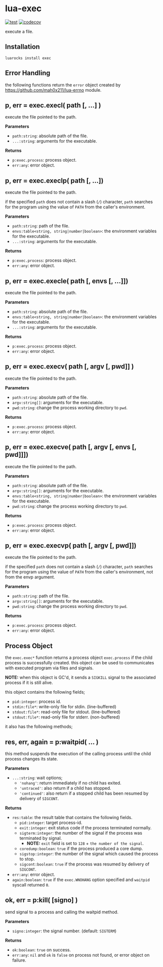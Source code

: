 # lua-exec

[![test](https://github.com/mah0x211/lua-exec/actions/workflows/test.yml/badge.svg)](https://github.com/mah0x211/lua-exec/actions/workflows/test.yml)
[![codecov](https://codecov.io/gh/mah0x211/lua-exec/branch/master/graph/badge.svg)](https://codecov.io/gh/mah0x211/lua-exec)

execute a file.


## Installation

```
luarocks install exec
```

## Error Handling

the following functions return the `error` object created by https://github.com/mah0x211/lua-errno module.


## p, err = exec.execl( path [, ...] )

execute the file pointed to the path.

**Parameters**

- `path:string`: absolute path of the file.
- `...:string`: arguments for the executable.

**Returns**

- `p:exec.process`: process object.
- `err:any`: error object.


## p, err = exec.execlp( path [, ...])

execute the file pointed to the path.

if the specified `path` does not contain a slash (`/`) character, `path` searches for the program using the value of `PATH` from the caller's environment.

**Parameters**

- `path:string`: path of the file.
- `envs:table<string, string|number|boolean>`: the environment variables for the executable.
- `...:string`: arguments for the executable.

**Returns**

- `p:exec.process`: process object.
- `err:any`: error object.


## p, err = exec.execle( path [, envs [, ...]])

execute the file pointed to the path.

**Parameters**

- `path:string`: absolute path of the file.
- `envs:table<string, string|number|boolean>`: the environment variables for the executable.
- `...:string`: arguments for the executable.

**Returns**

- `p:exec.process`: process object.
- `err:any`: error object.


## p, err = exec.execv( path [, argv [, pwd]] )

execute the file pointed to the path.

**Parameters**

- `path:string`: absolute path of the file.
- `argv:string[]`: arguments for the executable.
- `pwd:string`: change the process working directory to `pwd`.

**Returns**

- `p:exec.process`: process object.
- `err:any`: error object.


## p, err = exec.execve( path [, argv [, envs [, pwd]]])

execute the file pointed to the path.

**Parameters**

- `path:string`: absolute path of the file.
- `argv:string[]`: arguments for the executable.
- `envs:table<string, string|number|boolean>`: the environment variables for the executable.
- `pwd:string`: change the process working directory to `pwd`.

**Returns**

- `p:exec.process`: process object.
- `err:any`: error object.


## p, err = exec.execvp( path [, argv [, pwd]])

execute the file pointed to the path.

if the specified `path` does not contain a slash (`/`) character, `path` searches for the program using the value of `PATH` from the caller's environment, not from the envp argument.

**Parameters**

- `path:string`: path of the file.
- `argv:string[]`: arguments for the executable.
- `pwd:string`: change the process working directory to `pwd`.

**Returns**

- `p:exec.process`: process object.
- `err:any`: error object.


## Process Object

the `exec.exec*` function returns a process object `exec.process` if the child process is successfully created. this object can be used to communicates with executed program via files and signals.

**NOTE:** when this object is GC'd, it sends a `SIGKILL` signal to the associated process if it is still alive.

this object contains the following fields;

- `pid:integer`: process id.
- `stdin:file*`: write-only file for stdin. (line-buffered)
- `stdout:file*`: read-only file for stdout. (line-buffered)
- `stdout:file*`: read-only file for stderr. (non-buffered)

it also has the following methods;


## res, err, again = p:waitpid( ... )

this method suspends the execution of the calling process until the child process changes its state.

**Parameters**

- `...:string`: wait options;  
    - `'nohang'`: return immediately if no child has exited.
    - `'untraced'`: also return if a child has stopped.
    - `'continued'`: also return if a stopped child has been resumed by delivery of `SIGCONT`.

**Returns**

- `res:table`: the result table that contains the following fields.
  - `pid:integer`: target process-id.
  - `exit:integer`: exit status code if the process terminated normally.
  - `sigterm:integer`: the number of the signal if the process was terminated by signal.
    - **NOTE:** `exit` field is set to `128` + `the number of the signal`.
  - `coredump:boolean`: `true` if the process produced a core dump.
  - `sigstop:integer`: the number of the signal which caused the process to stop.
  - `sigcont:boolean`: `true` if the process was resumed by delivery of `SIGCONT`.
- `err:any`: error object.
- `again:boolean`: `true` if the `exec.WNOHANG` option specified and `waitpid` syscall returned `0`.


## ok, err = p:kill( [signo] )

send signal to a process and calling the waitpid method.

**Parameters**

- `signo:integer`: the signal number. (default: `SIGTERM`)

**Returns**

- `ok:boolean`: `true` on success.
- `err:any`: `nil` and `ok` is `false` on process not found, or error object on failure.


